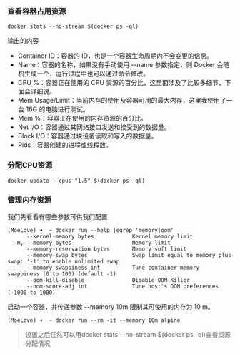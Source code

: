 ### 查看容器占用资源
```
docker stats --no-stream $(docker ps -ql)  
```
输出的内容
* Container ID：容器的 ID，也是一个容器生命周期内不会变更的信息。
* Name：容器的名称，如果没有手动使用 --name 参数指定，则 Docker 会随机生成一个，运行过程中也可以通过命令修改。
* CPU %：容器正在使用的 CPU 资源的百分比，这里面涉及了比较多细节，下面会详细说。
* Mem Usage/Limit：当前内存的使用及容器可用的最大内存，这里我使用了一台 16G 的电脑进行测试。
* Mem %：容器正在使用的内存资源的百分比。
* Net I/O：容器通过其网络接口发送和接受到的数据量。
* Block I/O：容器通过块设备读取和写入的数据量。
* Pids：容器创建的进程或线程数。
### 分配CPU资源
```
docker update --cpus "1.5" $(docker ps -ql)
``` 
### 管理内存资源
我们先看看有哪些参数可供我们配置
```
(MoeLove) ➜  ~ docker run --help |egrep 'memory|oom'
      --kernel-memory bytes            Kernel memory limit
  -m, --memory bytes                   Memory limit
      --memory-reservation bytes       Memory soft limit
      --memory-swap bytes              Swap limit equal to memory plus swap: '-1' to enable unlimited swap
      --memory-swappiness int          Tune container memory swappiness (0 to 100) (default -1)
      --oom-kill-disable               Disable OOM Killer
      --oom-score-adj int              Tune host's OOM preferences (-1000 to 1000)
```
启动一个容器，并传递参数 --memory 10m 限制其可使用的内存为 10 m。
```
(MoeLove) ➜  ~ docker run --rm -it --memory 10m alpine
```
> 设置之后任然可以用docker stats --no-stream $(docker ps -ql)查看资源分配情况